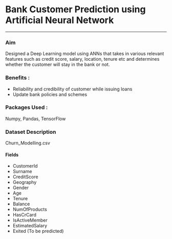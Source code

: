 # Bank Customer Prediction using Artificial Neural Network
***

### Aim
Designed a Deep Learning model using ANNs that takes in various relevant features such as credit score, salary, location, tenure etc and determines whether the customer will stay in the bank or not. 

### Benefits :
- Reliability and credibility of customer while issuing loans
- Update bank policies and schemes

### Packages Used :
Numpy, Pandas, TensorFlow

### Dataset Description
Churn_Modelling.csv
#### Fields
- CustomerId	
- Surname	
- CreditScore	
- Geography	
- Gender	
- Age	
- Tenure	
- Balance	
- NumOfProducts	
- HasCrCard	
- IsActiveMember	
- EstimatedSalary	
- Exited (To be predicted)
